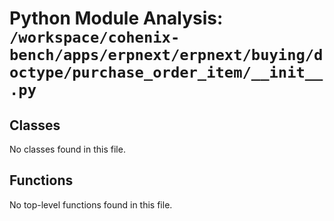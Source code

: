 # Python Module Analysis: `/workspace/cohenix-bench/apps/erpnext/erpnext/buying/doctype/purchase_order_item/__init__.py`

## Classes

No classes found in this file.


## Functions

No top-level functions found in this file.
